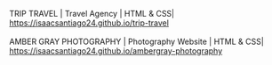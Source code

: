 TRIP TRAVEL | Travel Agency | HTML & CSS| 
<br/>
https://isaacsantiago24.github.io/trip-travel <br/>
<br/>
AMBER GRAY PHOTOGRAPHY | Photography Website | HTML & CSS|
<br/>
https://isaacsantiago24.github.io/ambergray-photography
